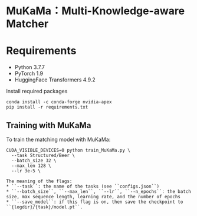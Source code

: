 # MuKaMa：Multi-Knowledge-aware Matcher
# Requirements

* Python 3.7.7
* PyTorch 1.9
* HuggingFace Transformers 4.9.2

Install required packages
```
conda install -c conda-forge nvidia-apex
pip install -r requirements.txt
```
## Training with MuKaMa

To train the matching model with MuKaMa:
```
CUDA_VISIBLE_DEVICES=0 python train_MuKaMa.py \
  --task Structured/Beer \
  --batch_size 32 \
  --max_len 128 \
  --lr 3e-5 \

The meaning of the flags:
* ``--task``: the name of the tasks (see ``configs.json``)
* ``--batch_size``, ``--max_len``, ``--lr``, ``--n_epochs``: the batch size, max sequence length, learning rate, and the number of epochs
* ``--save_model``: if this flag is on, then save the checkpoint to ``{logdir}/{task}/model.pt``.
